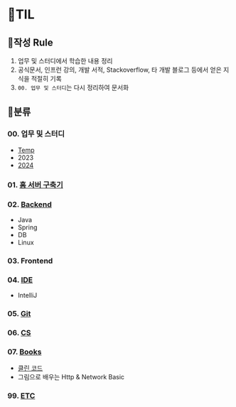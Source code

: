 # 🍈TIL 

## 🍉작성 Rule
1. 업무 및 스터디에서 학습한 내용 정리
2. 공식문서, 인프런 강의, 개발 서적, Stackoverflow, 타 개발 블로그 등에서 얻은 지식을 적절히 기록
3. `00. 업무 및 스터디`는 다시 정리하여 문서화   

## 🍉분류 

### 00. 업무 및 스터디
- [Temp](https://github.com/djdjdddd/TIL/tree/main/00.%20%EC%97%85%EB%AC%B4%20%EB%B0%8F%20%EC%8A%A4%ED%84%B0%EB%94%94/Temp)
- 2023
- [2024](https://github.com/djdjdddd/TIL/tree/main/00.%20%EC%97%85%EB%AC%B4%20%EB%B0%8F%20%EC%8A%A4%ED%84%B0%EB%94%94/2024)

### 01. [홈 서버 구축기](https://github.com/djdjdddd/TIL/tree/main/01.%20%ED%99%88%20%EC%84%9C%EB%B2%84%20%EA%B5%AC%EC%B6%95%EA%B8%B0)

### 02. [Backend](https://github.com/djdjdddd/TIL/tree/main/02.%20Backend)
- Java
- Spring
- DB
- Linux

### 03. Frontend

### 04. [IDE](https://github.com/djdjdddd/TIL/tree/main/04.%20IDE/IntelliJ)
- IntelliJ

### 05. [Git](https://github.com/djdjdddd/TIL/tree/main/05.%20Git)

### 06. [CS](https://github.com/djdjdddd/TIL/tree/main/06.%20CS)

### 07. [Books](https://github.com/djdjdddd/TIL/tree/main/07.%20Books)
- [클린 코드](https://github.com/djdjdddd/TIL/blob/main/07.%20Books/CleanCode.md)
- 그림으로 배우는 Http & Network Basic

### 99. [ETC](https://github.com/djdjdddd/TIL/tree/main/99.%20ETC)
